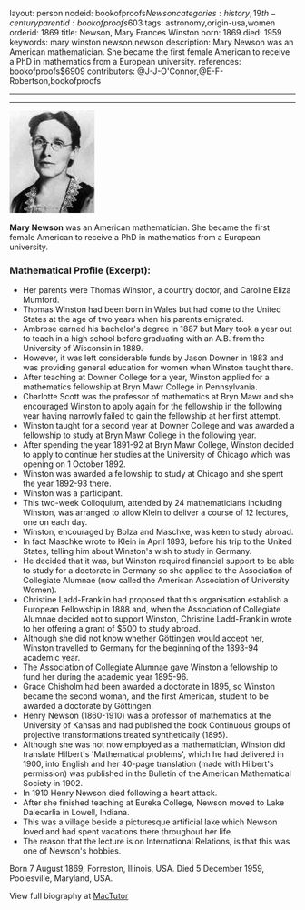 layout: person
nodeid: bookofproofs$Newson
categories: history,19th-century
parentid: bookofproofs$603
tags: astronomy,origin-usa,women
orderid: 1869
title: Newson, Mary Frances Winston
born: 1869
died: 1959
keywords: mary winston newson,newson
description: Mary Newson was an American mathematician. She became the first female American to receive a PhD in mathematics from a European university.
references: bookofproofs$6909
contributors: @J-J-O'Connor,@E-F-Robertson,bookofproofs

---



---

![Newson.jpg](https://github.com/bookofproofs/bookofproofs.github.io/blob/main/_sources/_assets/images/portraits/Newson.jpg?raw=true)

**Mary Newson** was an American mathematician. She became the first female American to receive a PhD in mathematics from a European university.

### Mathematical Profile (Excerpt):
* Her parents were Thomas Winston, a country doctor, and Caroline Eliza Mumford.
* Thomas Winston had been born in Wales but had come to the United States at the age of two years when his parents emigrated.
* Ambrose earned his bachelor's degree in 1887 but Mary took a year out to teach in a high school before graduating with an A.B. from the University of Wisconsin in 1889.
* However, it was left considerable funds by Jason Downer in 1883 and was providing general education for women when Winston taught there.
* After teaching at Downer College for a year, Winston applied for a mathematics fellowship at Bryn Mawr College in Pennsylvania.
* Charlotte Scott was the professor of mathematics at Bryn Mawr and she encouraged Winston to apply again for the fellowship in the following year having narrowly failed to gain the fellowship at her first attempt.
* Winston taught for a second year at Downer College and was awarded a fellowship to study at Bryn Mawr College in the following year.
* After spending the year 1891-92 at Bryn Mawr College, Winston decided to apply to continue her studies at the University of Chicago which was opening on 1 October 1892.
* Winston was awarded a fellowship to study at Chicago and she spent the year 1892-93 there.
* Winston was a participant.
* This two-week Colloquium, attended by 24 mathematicians including Winston, was arranged to allow Klein to deliver a course of 12 lectures, one on each day.
* Winston, encouraged by Bolza and Maschke, was keen to study abroad.
* In fact Maschke wrote to Klein in April 1893, before his trip to the United States, telling him about Winston's wish to study in Germany.
* He decided that it was, but Winston required financial support to be able to study for a doctorate in Germany so she applied to the Association of Collegiate Alumnae (now called the American Association of University Women).
* Christine Ladd-Franklin had proposed that this organisation establish a European Fellowship in 1888 and, when the Association of Collegiate Alumnae decided not to support Winston, Christine Ladd-Franklin wrote to her offering a grant of $500 to study abroad.
* Although she did not know whether Göttingen would accept her, Winston travelled to Germany for the beginning of the 1893-94 academic year.
* The Association of Collegiate Alumnae gave Winston a fellowship to fund her during the academic year 1895-96.
* Grace Chisholm had been awarded a doctorate in 1895, so Winston became the second woman, and the first American, student to be awarded a doctorate by Göttingen.
* Henry Newson (1860-1910) was a professor of mathematics at the University of Kansas and had published the book Continuous groups of projective transformations treated synthetically (1895).
* Although she was not now employed as a mathematician, Winston did translate Hilbert's 'Mathematical problems', which he had delivered in 1900, into English and her 40-page translation (made with Hilbert's permission) was published in the Bulletin of the American Mathematical Society in 1902.
* In 1910 Henry Newson died following a heart attack.
* After she finished teaching at Eureka College, Newson moved to Lake Dalecarlia in Lowell, Indiana.
* This was a village beside a picturesque artificial lake which Newson loved and had spent vacations there throughout her life.
* The reason that the lecture is on International Relations, is that this was one of Newson's hobbies.

Born 7 August 1869, Forreston, Illinois, USA. Died 5 December 1959, Poolesville, Maryland, USA.

View full biography at [MacTutor](https://mathshistory.st-andrews.ac.uk/Biographies/Newson/)
